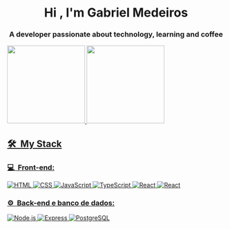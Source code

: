 <h1 align="center">Hi , I'm Gabriel Medeiros</h1>
<!-- <img src="https://raw.githubusercontent.com/kaueMarques/kaueMarques/master/hi.gif" width="10px"> -->
<h3 align="center">A developer passionate about technology, learning and coffee</h3>

 <div>
  <a href="https://github.com/gabrielmds222">
  <img height="180em" src="https://github-readme-stats.vercel.app/api?username=gabrielmds222&show_icons=true&theme=dark&include_all_commits=true&count_private=true"/>
  <img height="180em" src="https://github-readme-stats.vercel.app/api/top-langs/?username=gabrielmds222&layout=compact&langs_count=8&theme=dark"/>
</div>
  
<h2> 🛠 &nbsp;My Stack</h2>
<h3>💻 &nbsp;Front-end:</h3>

![HTML](https://img.shields.io/badge/-HTML-333333?style=flat&logo=HTML5)
![CSS](https://img.shields.io/badge/-CSS-333333?style=flat&logo=CSS3&logoColor=1572B6)
![JavaScript](https://img.shields.io/badge/-JavaScript-333333?style=flat&logo=javascript)
![TypeScript](https://img.shields.io/badge/-TypeScript-333333?style=flat&logo=typescript&logoColor=2D79C7)
![React](https://img.shields.io/badge/-React-333333?style=flat&logo=react)
![React](https://img.shields.io/badge/-React%20Native-333333?style=flat&logo=react)
<!--![Vue](https://img.shields.io/badge/-Vue-333333?style=flat&logo=vue.js)-->

<h3>⚙️ &nbsp;Back-end e banco de dados:</h3>

![Node.js](https://img.shields.io/badge/-Node.js-333333?style=flat&logo=node.js)
![Express](https://img.shields.io/badge/-Express-333333?style=flat&logo=Express&logoColor=E535AB)
![PostgreSQL](https://img.shields.io/badge/-PostgreSQL-333333?style=flat&logo=postgresql)
<!--![DotNet](https://img.shields.io/badge/-DotNet-333333?style=flat&logo=DotNet)-->
  
<!--  <div style="display: inline_block"><br>
     <img align="center" alt="Gabriel-Medeiros-HTML" height="30" width="40" src="https://raw.githubusercontent.com/devicons/devicon/master/icons/html5/html5-original.svg">
    <img align="center" alt="Gabriel-Medeiros-CSS" height="30" width="40" src="https://raw.githubusercontent.com/devicons/devicon/master/icons/css3/css3-original.svg">
 <img align="center" alt="Gabriel-Medeiros-Js" height="30" width="40" src="https://raw.githubusercontent.com/devicons/devicon/master/icons/javascript/javascript-plain.svg">
     <img align="center" alt="Gabriel-Medeiros-React" height="30" width="40" src="https://raw.githubusercontent.com/devicons/devicon/master/icons/react/react-original.svg">
    <img align="center" alt="Gabriel-Medeiros-Android" height="30" width="40" src="https://github.com/devicons/devicon/blob/master/icons/android/android-original.svg">
    <img align="center" alt="Gabriel-Medeiros-Jquery" height="30" width="40" src="https://github.com/devicons/devicon/blob/master/icons/nodejs/nodejs-original.svg">
    <img align="center" alt="Gabriel-Medeiros-SASS" height="30" width="40" src="https://raw.githubusercontent.com/devicons/devicon/master/icons/express/express-original.svg">
</div> -->

  
